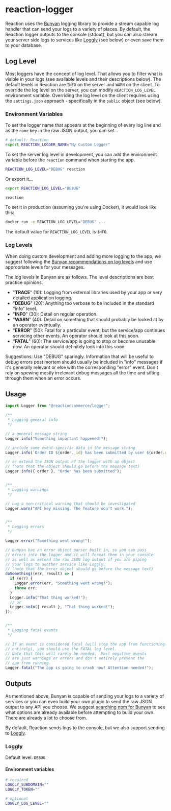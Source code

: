 # reaction-logger

Reaction uses the [Bunyan](https://github.com/trentm/node-bunyan) logging library to provide a stream capable log handler that can send your logs to a variety of places.  By default, the Reaction logger outputs to the console (stdout), but you can also stream your server side logs to services like [Loggly](https://www.loggly.com/) (see below) or even save them to your database.

## Log Level

Most loggers have the concept of log level.  That allows you to filter what is visible in your logs (see available levels and their descriptions below).  The default levels in Reaction are `INFO` on the server and `WARN` on the client.  To override the log level on the server, you can modify `REACTION_LOG_LEVEL` environment variable.  Overriding the log level on the client requires using the `settings.json` approach - specifically in the `public` object (see below).

### Environment Variables

To set the logger name that appears at the beginning of every log line and as the `name` key in the raw JSON output, you can set...

```sh
# default: Reaction
export REACTION_LOGGER_NAME="My Custom Logger"
```

To set the server log level in development, you can add the environment variable before the `reaction` command when starting the app.

```sh
REACTION_LOG_LEVEL="DEBUG" reaction
```

Or export it...

```sh
export REACTION_LOG_LEVEL="DEBUG"

reaction
```

To set it in production (assuming you're using Docker), it would look like this:

```sh
docker run -e REACTION_LOG_LEVEL="DEBUG" ...
```

The default value for `REACTION_LOG_LEVEL` is `INFO`.

### Log Levels

When doing custom development and adding more logging to the app, we suggest following the [Bunyan recommendations on log levels](https://github.com/trentm/node-bunyan#levels) and use appropriate levels for your messages.

The log levels in Bunyan are as follows. The level descriptions are best practice opinions.

- "**TRACE**" (10): Logging from external libraries used by your app or very detailed application logging.
- "**DEBUG**" (20): Anything too verbose to be included in the standard "info" level.
- "**INFO**" (30): Detail on regular operation.
- "**WARN**" (40): Detail on something that should probably be looked at by an operator eventually.
- "**ERROR**" (50): Fatal for a particular event, but the service/app continues servicing other events. An operator should look at this soon.
- "**FATAL**" (60): The service/app is going to stop or become unusable now. An operator should definitely look into this soon.

Suggestions: Use "DEBUG" sparingly. Information that will be useful to debug errors post mortem should usually be included in "info" messages if it's generally relevant or else with the corresponding "error" event. Don't rely on spewing mostly irrelevant debug messages all the time and sifting through them when an error occurs.

## Usage

```js
import Logger from "@reactioncommerce/logger";

/**
 * Logging general info
 */

// a general message string
Logger.info("Something important happened!");

// include some event-specific data in the message string
Logger.info(`Order ID ${order._id} has been submitted by user ${order.userId}`);

// or extend the JSON output of the logger with an object
// (note that the object should go before the message text)
Logger.info({ order }, "Order has been submitted");


/**
 * Logging warnings
 */

// Log a non-critical warning that should be investigated
Logger.warn("API key missing. The feature won't work.");


/**
 * Logging errors
 */

Logger.error("Something went wrong!");

// Bunyan has an error object parser built in, so you can pass
// errors into the logger and it will format them in your console
// as well as extend the raw JSON log output if you are piping
// your logs to another service like Loggly.
// (note that the error object should go before the message text)
doSomething((err, result) => {
  if (err) {
    Logger.error(err, "Something went wrong!");
    throw err;
  }
  Logger.info("That thing worked!");
  // or
  Logger.info({ result }, "That thing worked!");
});


/**
 * Logging fatal events
 */

// If an event is considered fatal (will stop the app from functioning
// entirely), you should use the FATAL log level.
// Note that this will rarely be needed.  Most negative events
// are just warnings or errors and don't entirely prevent the
// app from running.
Logger.fatal("The app is going to crash now! Attention needed!");
```

## Outputs

As mentioned above, Bunyan is capable of sending your logs to a variety of services or you can even build your own plugin to send the raw JSON output to any API you choose.  We suggest [searching npm for Bunyan](https://npms.io/search?q=bunyan) to see what options are already available before attempting to build your own.  There are already a lot to choose from.

By default, Reaction sends logs to the console, but we also support sending to [Loggly](https://www.loggly.com/).

### Loggly

Default level: `DEBUG`

#### Environment variables

```sh
# required
LOGGLY_SUBDOMAIN=""
LOGGLY_TOKEN=""

# optional
LOGGLY_LOG_LEVEL=""
```
